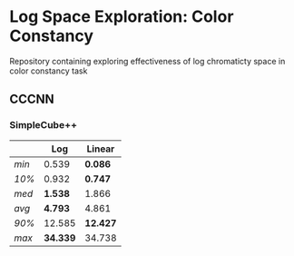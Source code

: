 # Log Space Exploration: Color Constancy
Repository containing exploring effectiveness of log chromaticty space in color constancy task

## CCCNN
### SimpleCube++

|        |  Log   | Linear |
| ------ | ------ | ------ |
|  *min*   | 0.539  | **0.086**  |
|  *10%*   | 0.932  | **0.747**  |
|  *med*   | **1.538**  | 1.866  |
|  *avg*   | **4.793**  | 4.861  |
|  *90%*   | 12.585 | **12.427** |
|  *max*   | **34.339**| 34.738 |
